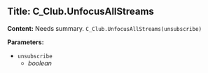 ## Title: C_Club.UnfocusAllStreams

**Content:**
Needs summary.
`C_Club.UnfocusAllStreams(unsubscribe)`

**Parameters:**
- `unsubscribe`
  - *boolean*